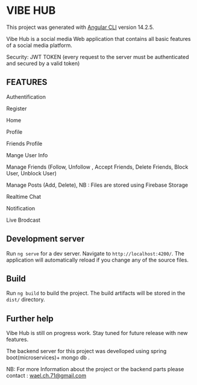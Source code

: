 # VIBE HUB

This project was generated with [Angular CLI](https://github.com/angular/angular-cli) version 14.2.5.

Vibe Hub is a social media Web application that contains all basic features of a social media platform.

Security: JWT TOKEN (every request to the server must be authenticated and secured by a valid token)

## FEATURES

Authentification

Register

Home

Profile

Friends Profile

Mange User Info

Manage Friends (Follow, Unfollow , Accept Friends, Delete Friends, Block User, Unblock User)

Manage Posts (Add, Delete), NB : Files are stored using Firebase Storage

Realtime Chat

Notification

Live Brodcast

## Development server

Run `ng serve` for a dev server. Navigate to `http://localhost:4200/`. The application will automatically reload if you change any of the source files.

## Build

Run `ng build` to build the project. The build artifacts will be stored in the `dist/` directory.

## Further help

Vibe Hub is still on progress work. Stay tuned for future release with new features.

The backend server for this project was develloped using spring boot(microservices)+ mongo db .

NB: For more Information about the project or the backend parts please contact : wael.ch.71@gmail.com

